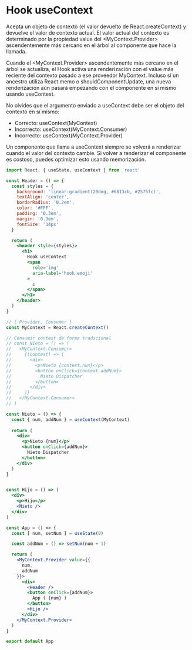 # Hook useContext

Acepta un objeto de contexto (el valor devuelto de React.createContext) y devuelve el valor de contexto actual. El valor actual del contexto es determinado por la propiedad value del <MyContext.Provider> ascendentemente más cercano en el árbol al componente que hace la llamada.

Cuando el <MyContext.Provider> ascendentemente más cercano en el árbol se actualiza, el Hook activa una renderización con el value más reciente del contexto pasado a ese proveedor MyContext. Incluso sí un ancestro utiliza React.memo o shouldComponentUpdate, una nueva renderización aún pasará empezando con el componente en si mismo usando useContext.

No olvides que el argumento enviado a useContext debe ser el objeto del contexto en sí mismo:

- Correcto: useContext(MyContext)
- Incorrecto: useContext(MyContext.Consumer)
- Incorrecto: useContext(MyContext.Provider)

Un componente que llama a useContext siempre se volverá a renderizar cuando el valor del contexto cambie. Si volver a renderizar el componente es costoso, puedes optimizar esto usando memorización.

```jsx
import React, { useState, useContext } from 'react'

const Header = () => {
  const styles = {
    background: 'linear-gradient(20deg, #6813cb, #2575fc)',
    textAlign: 'center',
    borderRadius: '0.2em',
    color: '#FFF',
    padding: '0.3em',
    margin: '0.3em',
    fontSize: '14px'
  }

  return (
    <header style={styles}>
      <h1>
        Hook useContext
        <span
          role='img'
          aria-label='hook emoji'
        >
          ⚓
        </span> 
      </h1>
    </header>
  )
}

// { Provider, Consumer }
const MyContext = React.createContext()

// Consumir context de forma tradicional
// const Nieto = () => (
//   <MyContext.Consumer>
//     {(context) => (
//       <div>
//         <p>Nieto {context.num}</p>
//         <button onClick={context.addNum}>
//           Nieto Dispatcher
//         </button>
//       </div>
//     )}
//   </MyContext.Consumer>
// )

const Nieto = () => {
  const { num, addNum } = useContext(MyContext)
  
  return (
    <div>
      <p>Nieto {num}</p>
      <button onClick={addNum}>
        Nieto Dispatcher
      </button>
    </div>
  )
}


const Hijo = () => (
  <div>
    <p>Hijo</p>
    <Nieto />
  </div>
)

const App = () => {
  const [ num, setNum ] = useState(0)

  const addNum = () => setNum(num + 1)

  return (
    <MyContext.Provider value={{
      num,
      addNum
    }}>
      <div>
        <Header />
        <button onClick={addNum}>
          App ( {num} )
        </button>
        <Hijo />
      </div>
    </MyContext.Provider>
  )
}

export default App
```